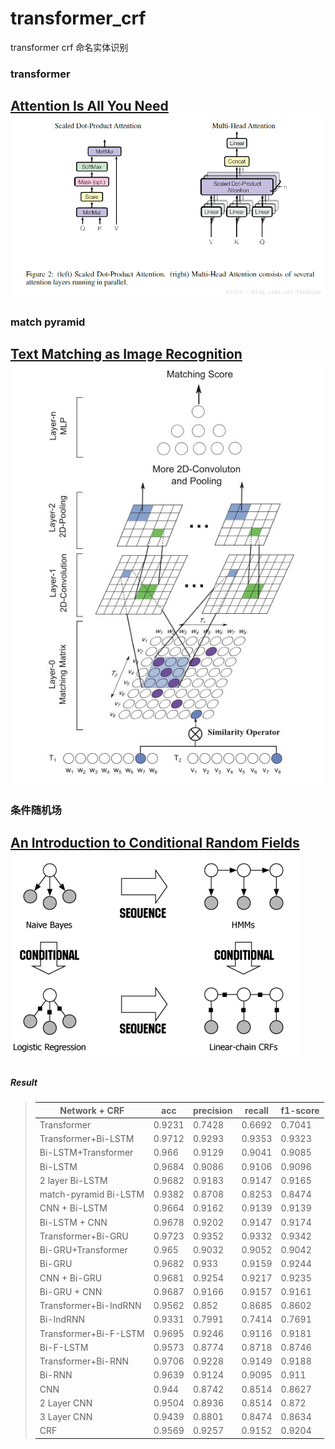 # transformer_crf
transformer crf 命名实体识别
### transformer
[Attention Is All You Need](https://arxiv.org/abs/1706.03762)    
<img src="output/transformer.png">  
---
### match pyramid
[Text Matching as Image Recognition](https://arxiv.org/abs/1602.06359)    
<img src="output/match_pyramid">  
---
### 条件随机场
[An Introduction to Conditional Random Fields](http://120.52.51.17/homepages.inf.ed.ac.uk/csutton/publications/crftut-fnt.pdf)    
<img src="output/crf.png">  
---
##### Result
>| Network + CRF        |    acc    |  precision  |    recall   |  f1-score  |
>|----------------------|-----------|-------------|-------------|------------|
>| Transformer          |  0.9231   |   0.7428    |   0.6692    |   0.7041   |
>| Transformer+Bi-LSTM  |  0.9712   |   0.9293    |   0.9353    |   0.9323   |
>| Bi-LSTM+Transformer  |  0.966    |   0.9129    |   0.9041    |   0.9085   |
>| Bi-LSTM              |  0.9684   |   0.9086    |   0.9106    |   0.9096   |
>| 2 layer Bi-LSTM      |  0.9682   |   0.9183    |   0.9147    |   0.9165   |
>| match-pyramid Bi-LSTM|  0.9382   |   0.8708    |   0.8253    |   0.8474   |
>| CNN + Bi-LSTM        |  0.9664	|   0.9162    |   0.9139    |   0.9139   |
>| Bi-LSTM + CNN        |  0.9678   |   0.9202    |   0.9147    |   0.9174   |
>| Transformer+Bi-GRU   |  0.9723   |   0.9352    |   0.9332    |   0.9342   |
>| Bi-GRU+Transformer   |  0.965    |   0.9032    |   0.9052    |   0.9042   |
>| Bi-GRU               |  0.9682   |   0.933     |   0.9159    |   0.9244   |
>| CNN + Bi-GRU         |  0.9681	|   0.9254    |   0.9217    |   0.9235   |
>| Bi-GRU + CNN         |  0.9687   |   0.9166    |   0.9157    |   0.9161   |
>| Transformer+Bi-IndRNN|  0.9562   |   0.852     |   0.8685    |   0.8602   |
>| Bi-IndRNN            |  0.9331   |   0.7991    |   0.7414    |   0.7691   |
>| Transformer+Bi-F-LSTM|  0.9695   |   0.9246    |   0.9116    |   0.9181   |
>| Bi-F-LSTM            |  0.9573   |   0.8774    |   0.8718    |   0.8746   |
>| Transformer+Bi-RNN   |  0.9706   |   0.9228    |   0.9149    |   0.9188   |
>| Bi-RNN               |  0.9639   |   0.9124    |   0.9095    |   0.911    |
>| CNN                  |  0.944    |   0.8742    |   0.8514    |   0.8627   |
>| 2 Layer CNN          |  0.9504   |   0.8936    |   0.8514    |   0.872    |
>| 3 Layer CNN          |  0.9439   |   0.8801    |   0.8474    |   0.8634   |
>| CRF                  |  0.9569   |   0.9257    |   0.9152    |   0.9204   |
